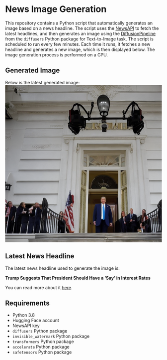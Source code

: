 # News Image Generation
This repository contains a Python script that automatically generates an image based on a news headline. The script uses the [NewsAPI](https://newsapi.org/) to fetch the latest headlines, and then generates an image using the [DiffusionPipeline](https://github.com/huggingface/diffusers) from the `diffusers` Python package for Text-to-Image task.
The script is scheduled to run every few minutes. Each time it runs, it fetches a new headline and generates a new image, which is then displayed below. The image generation process is performed on a GPU.

## Generated Image
Below is the latest generated image:
![Generated Image](image.png)

## Latest News Headline
The latest news headline used to generate the image is:

**Trump Suggests That President Should Have a ‘Say’ in Interest Rates**

You can read more about it [here](https://news.google.com/rss/articles/CBMiiAFBVV95cUxQV2hiR1VSTjBwQVJoQXdoZG5zNzJIeDBFcGhjOU5BNVZNSXhUUklhRkJHVXlqMUNWMmJ2ZU9jY0RBNlE2Nk1BN0RfNExHay0zQnVzWGdKQ0FqRXRLbFFRbmdIZUhzQUhQbDJoVlFxQzF3QlR1Y2hhMHpRYkxabXpMUGJGQU1VMGJx?oc=5).

## Requirements
- Python 3.8
- Hugging Face account
- NewsAPI key
- `diffusers` Python package
- `invisible_watermark` Python package
- `transformers` Python package
- `accelerate` Python package
- `safetensors` Python package

